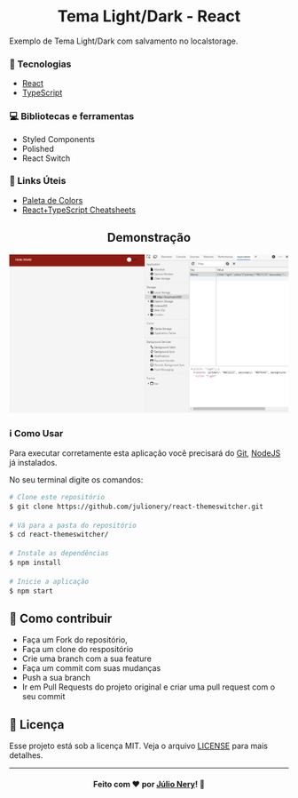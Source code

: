 <h1 align="center">Tema Light/Dark - React</h1>

Exemplo de Tema Light/Dark com salvamento no localstorage.

### :rocket: Tecnologias
 - [React](https://reactjs.org/ "ReactJS")
 - [TypeScript](https://www.typescriptlang.org/)

### :computer: Bibliotecas e ferramentas
 - Styled Components
 - Polished
 - React Switch

### :link: Links Úteis
 - [Paleta de Colors](https://coolors.co/app)
 - [React+TypeScript Cheatsheets](https://github.com/typescript-cheatsheets/react-typescript-cheatsheet)
 
<h2 align="center">Demonstração</h2>

![](https://github.com/julionery/docs/blob/master/images/thema.gif?raw=true)


### :information_source: Como Usar

Para executar corretamente esta aplicação você precisará do [Git](https://git-scm.com), [NodeJS](https://nodejs.org/en/) já instalados. 

No seu terminal digite os comandos:

```bash
# Clone este repositório
$ git clone https://github.com/julionery/react-themeswitcher.git

# Vá para a pasta do repositório
$ cd react-themeswitcher/

# Instale as dependências
$ npm install

# Inicie a aplicação
$ npm start

```

## :link: Como contribuir

- Faça um Fork do repositório,
- Faça um clone do respositório
- Crie uma branch com a sua feature
- Faça um commit com suas mudanças
- Push a sua branch
- Ir em Pull Requests do projeto original e criar uma pull request com o seu commit

## :memo: Licença
Esse projeto está sob a licença MIT. Veja o arquivo [LICENSE](LICENSE) para mais detalhes.

---

<h4 align="center">
    Feito com ❤ por <a href="https://www.linkedin.com/in/julio-nery/" target="_blank">Júlio Nery</a>!
    <g-emoji class="g-emoji" alias="wave" fallback-src="https://github.githubassets.com/images/icons/emoji/unicode/1f44b.png">👋</g-emoji>
</h4>
